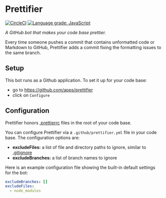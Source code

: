 # Prettifier

[![CircleCI](https://circleci.com/gh/kevgo/prettifier.svg?style=shield)](https://circleci.com/gh/kevgo/prettifier)
[![Language grade: JavaScript](https://img.shields.io/lgtm/grade/javascript/g/kevgo/prettifier.svg)](https://lgtm.com/projects/g/kevgo/prettifier/context:javascript)

_A GitHub bot that makes your code base prettier._

Every time someone pushes a commit that contains unformatted code or Markdown to
GitHub, Prettifier adds a commit fixing the formatting issues to the same
branch.

## Setup

This bot runs as a Github application. To set it up for your code base:

- go to https://github.com/apps/prettifier
- click on `Configure`

## Configuration

Prettifier honors [.prettierrc](https://prettier.io/docs/en/configuration.html)
files in the root of your code base.

You can configure Prettifier via a `.github/prettifier.yml` file in your code
base. The configuration options are:

<a textrun="config-options">

- **excludeFiles:** a list of file and directory paths to ignore, similar to
  [.gitignore](https://git-scm.com/docs/gitignore)
- **excludeBranches:** a list of branch names to ignore </a>

Here is an example configuration file showing the built-in default settings for
the bot:

<a textrun="config-example">

```yml
excludeBranches: []
excludeFiles:
  - node_modules
```

</a>
